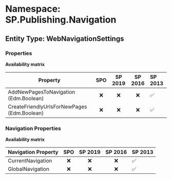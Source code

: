 # Namespace: SP.Publishing.Navigation

## Entity Type: WebNavigationSettings

### Properties

**Availability matrix**

Property | SPO | SP 2019 | SP 2016 | SP 2013
----------|:---:|:-------:|:-------:|:-------
AddNewPagesToNavigation (Edm.Boolean) | ❌ | ❌ | ❌ | ✅
CreateFriendlyUrlsForNewPages (Edm.Boolean) | ❌ | ❌ | ❌ | ✅

### Navigation Properties

**Availability matrix**

Navigation Property | SPO | SP 2019 | SP 2016 | SP 2013
----------|:---:|:-------:|:-------:|:-------
CurrentNavigation | ❌ | ❌ | ❌ | ✅
GlobalNavigation | ❌ | ❌ | ❌ | ✅
